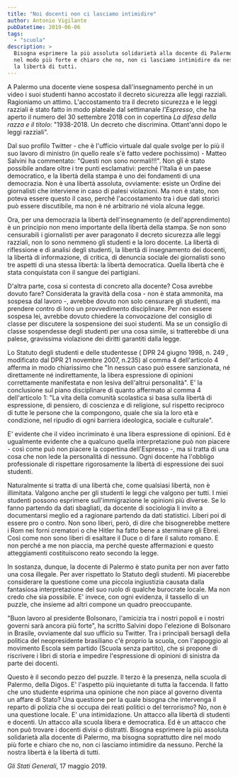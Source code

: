 ```yaml
---
title: "Noi docenti non ci lasciamo intimidire"
author: Antonio Vigilante
pubDatetime: 2019-06-06
tags: 
  - "scuola"
description: >
  Bisogna esprimere la più assoluta solidarietà alla docente di Palermo, ma bisogna soprattutto dire 
  nel modo più forte e chiaro che no, non ci lasciamo intimidire da nessuno. Perché la nostra libertà è 
  la libertà di tutti.
---
```


A Palermo una docente viene sospesa dall'insegnamento perché in un video i suoi studenti hanno accostato il decreto sicurezza alle leggi razziali. Ragioniamo un attimo. 
L'accostamento tra il decreto sicurezza e le leggi razziali è stato fatto in modo plateale dal settimanale *l'Espresso*, che ha aperto il numero del 30 settembre 2018 con in copertina *La difesa della razza e il titolo*: "1938-2018. Un decreto che discrimina. Ottant'anni dopo le leggi razziali".

Dal suo profilo Twitter - che è l'ufficio virtuale dal quale svolge per lo più il suo lavoro di ministro (in quello reale s'è fatto vedere pochissimo) - Matteo Salvini ha commentato: "Questi non sono normali!!!". Non gli è stato possibile andare oltre i tre punti esclamativi: perché l'Italia è un paese democratico, e la libertà della stampa è uno dei fondamenti di una democrazia. Non è una libertà assoluta, ovviamente: esiste un Ordine dei giornalisti che interviene in caso di palesi violazioni. Ma non è stato, non poteva essere questo il caso, perché l'accostamento tra i due dati storici può essere discutibile, ma non è né arbitrario né viola alcuna legge. 

Ora, per una democrazia la libertà dell'insegnamento (e dell'apprendimento) è un principio non meno importante della libertà della stampa. Se non sono censurabili i giornalisti per aver paragonato il decreto sicurezza alle leggi razziali, non lo sono nemmeno gli studenti e la loro docente. La libertà di riflessione e di analisi degli studenti, la libertà di insegnamento dei docenti, la libertà di informazione, di critica, di denuncia sociale dei giornalisti sono tre aspetti di una stessa libertà: la libertà democratica. Quella libertà che è stata conquistata con il sangue dei partigiani.

D'altra parte, cosa si contesta di concreto alla docente? Cosa avrebbe dovuto fare? Considerata la gravità della cosa - non è stata ammonita, ma sospesa dal lavoro -, avrebbe dovuto non solo censurare gli studenti, ma prendere contro di loro un provvedimento disciplinare. Per non essere sospesa lei, avrebbe dovuto chiedere la convocazione del consiglio di classe per discutere la sospensione dei suoi studenti. Ma se un consiglio di classe sospendesse degli studenti per una cosa simile, si tratterebbe di una palese, gravissima violazione dei diritti garantiti dalla legge. 

Lo Statuto degli studenti e delle studentesse ( DPR 24 giugno 1998, n. 249 , modificato dal DPR 21 novembre 2007, n.235) al comma 4 dell'articolo 4 afferma in modo chiarissimo che "In nessun caso può essere sanzionata, né direttamente né indirettamente, la libera espressione di opinioni correttamente manifestata e non lesiva dell'altrui personalità". E' la conclusione sul piano disciplinare di quanto affermato al comma 4 dell'articolo 1: "La vita della comunità scolastica si basa sulla libertà di espressione, di pensiero, di coscienza e di religione, sul rispetto reciproco di tutte le persone che la compongono, quale che sia la loro età e condizione, nel ripudio di ogni barriera ideologica, sociale e culturale". 

E' evidente che il video incriminato è una libera espressione di opinioni. Ed è ugualmente evidente che a qualcuno quella interpretazione può non piacere - così come può non piacere la copertina dell'Espresso -, ma si tratta di una cosa che non lede la personalità di nessuno. Ogni docente ha l'obbligo professionale di rispettare rigorosamente la libertà di espressione dei suoi studenti.

Naturalmente si tratta di una libertà che, come qualsiasi libertà, non è illimitata. Valgono anche per gli studenti le leggi che valgono per tutti. I miei studenti possono esprimere sull'immigrazione le opinioni più diverse. Se lo fanno partendo da dati sbagliati, da docente di sociologia li invito a documentarsi meglio ed a ragionare partendo da dati statistici. Liberi poi di essere pro o contro. Non sono liberi, però, di dire che bisognerebbe mettere i Rom nei forni crematori o che Hitler ha fatto bene a sterminare gli Ebrei. Così come non sono liberi di esaltare il Duce o di fare il saluto romano. E non perché a me non piaccia, ma perché queste affermazioni e questo atteggiamenti costituiscono reato secondo la legge. 

In sostanza, dunque, la docente di Palermo è stato punita per non aver fatto una cosa illegale. Per aver rispettato lo Statuto degli studenti. Mi piacerebbe considerare la questione come una piccola ingiustizia causata dalla fantasiosa interpretazione del suo ruolo di qualche burocrate locale. Ma non credo che sia possibile. E' invece, con ogni evidenza, il tassello di un puzzle, che insieme ad altri compone un quadro preoccupante. 

"Buon lavoro al presidente Bolsonaro, l'amicizia tra i nostri popoli e i nostri governi sarà ancora più forte", ha scritto Salvini dopo l'elezione di Bolsonaro in Brasile, ovviamente dal suo ufficio su Twitter. Tra i principali bersagli della politica del neopresidente brasiliano c'è proprio la scuola, con l'appoggio al movimento Escola sem partido (Scuola senza partito), che si propone di riscrivere i libri di storia e impedire l'espressione di opinioni di sinistra da parte dei docenti. 

Questo è il secondo pezzo del puzzle. Il terzo è la presenza, nella scuola di Palermo, della Digos. E' l'aspetto più inquietante di tutta la faccenda. Il fatto che uno studente esprima una opinione che non piace al governo diventa un affare di Stato? Una questione per la quale bisogna che intervenga il reparto di polizia che si occupa dei reati politici o del terrorismo? No, non è una questione locale. E' una intimidazione. Un attacco alla libertà di studenti e docenti. Un attacco alla scuola libera e democratica. Ed è un attacco che non può trovare i docenti divisi o distratti. Bisogna esprimere la più assoluta solidarietà alla docente di Palermo, ma bisogna soprattutto dire nel modo più forte e chiaro che no, non ci lasciamo intimidire da nessuno. Perché la nostra libertà è la libertà di tutti.

_Gli Stati Generali_, 17 maggio 2019.
